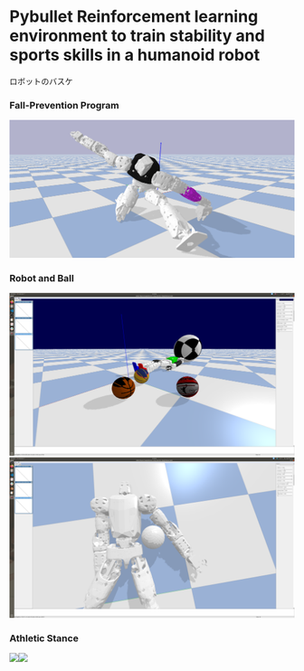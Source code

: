 # Pybullet Reinforcement learning environment to train stability and sports skills in a humanoid robot
ロボットのバスケ

### Fall-Prevention Program
<img src="https://github.com/etorobot/DRL-Sports-HumanoidRobot-Bullet/blob/main/pictures/Pybullet_Split.png" width="600"/>

### Robot and Ball
<img src="https://github.com/etorobot/DRL-Sports-HumanoidRobot-Bullet/blob/main/pictures/ball%20dead.png" width="600"/>
<img src="https://github.com/etorobot/DRL-Sports-HumanoidRobot-Bullet/blob/main/pictures/Screenshot%20from%202021-07-22%2000-42-43.png" width="600"/>

### Athletic Stance
<img src="https://github.com/etorobot/Sports-HumanoidRobot-Bullet/blob/main/pictures/athletic%20stance1.png" width="400"><img src="https://github.com/etorobot/Sports-HumanoidRobot-Bullet/blob/main/pictures/athletic%20stance2.png" width="400">
